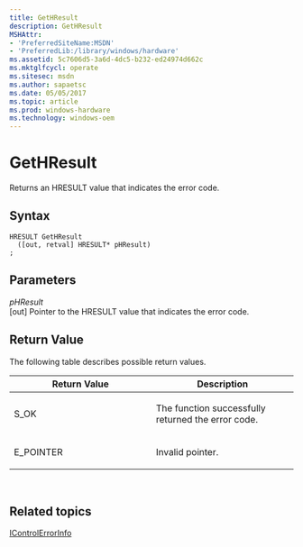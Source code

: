 ```yaml
---
title: GetHResult
description: GetHResult
MSHAttr:
- 'PreferredSiteName:MSDN'
- 'PreferredLib:/library/windows/hardware'
ms.assetid: 5c7606d5-3a6d-4dc5-b232-ed24974d662c
ms.mktglfcycl: operate
ms.sitesec: msdn
ms.author: sapaetsc
ms.date: 05/05/2017
ms.topic: article
ms.prod: windows-hardware
ms.technology: windows-oem
---
```


# GetHResult


Returns an HRESULT value that indicates the error code.

## Syntax


```
HRESULT GetHResult
  ([out, retval] HRESULT* pHResult)
;
```

## Parameters


<a href="" id="phresult"></a>*pHResult*  
\[out\] Pointer to the HRESULT value that indicates the error code.

## Return Value


The following table describes possible return values.

<table>
<colgroup>
<col width="50%" />
<col width="50%" />
</colgroup>
<thead>
<tr class="header">
<th>Return Value</th>
<th>Description</th>
</tr>
</thead>
<tbody>
<tr class="odd">
<td><p>S_OK</p></td>
<td><p>The function successfully returned the error code.</p></td>
</tr>
<tr class="even">
<td><p>E_POINTER</p></td>
<td><p>Invalid pointer.</p></td>
</tr>
</tbody>
</table>

 

## Related topics


[IControlErrorInfo](icontrolerrorinfo.md)

 

 







